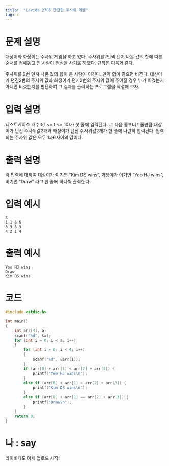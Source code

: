 ```yaml
---
title:  "Lavida 2785 간단한 주사위 게임"
tag: c
---
```

# 문제 설명
대상이와 화정이는 주사위 게임을 하고 있다. 주사위를2번씩 던져 나온 값의 합에 따른 순서를 정해놓고 진 사람이 점심을 사기로 하였다. 규칙은 다음과 같다.

주사위를 2번 던져 나온 값의 합이 큰 사람이 이긴다. 만약 합이 같으면 비긴다.
대상이가 던진2번의 주사위 값과 화정이가 던지2번의 주사위 값이 주어질 경우 누가 이겼는지아니면 비겼는지를 판단하여 그 결과를 출력하는 프로그램을 작성해 보자.
# 입력 설명
테스트케이스 개수 t(1 <= t <= 10)가 첫 줄에 입력된다. 그 다음 줄부터 t 줄만큼 대상이가 던진 주사위값2개와 화정이가 던진 주사위값2개가 한 줄에 나란히 입력된다. 입력되는 주사위 값은 모두 1과6사이의 값이다.
# 출력 설명
각 입력에 대하여 대상이가 이기면 “Kim DS wins”, 화정이가 이기면 “Yoo HJ wins”, 비기면 “Draw” 라고 한 줄에 하나씩 출력한다.
# 입력 예시
```
3
1 1 6 5
3 3 3 3
4 2 1 4
```
# 출력 예시
```
Yoo HJ wins
Draw
Kim DS wins
```
# 코드

```c
#include <stdio.h>

int main() 
{
	int arr[4], a;
	scanf("%d", &a);
	for (int i = 0; i < a; i++)
	{
		for (int i = 0; i < 4; i++)
		{
			scanf("%d", &arr[i]);
		}
		if (arr[0] + arr[1] < arr[2] + arr[3]) {
			printf("Yoo HJ wins\n");
		}
		else if (arr[0] + arr[1] > arr[2] + arr[3]) {
			printf("Kim DS wins\n");
		}
		else if (arr[0] + arr[1] == arr[2] + arr[3]) {
			printf("Draw\n");
		}
	}
	return 0;
}

```

# 나 : say
라이비다도 이제 업로드 시작!